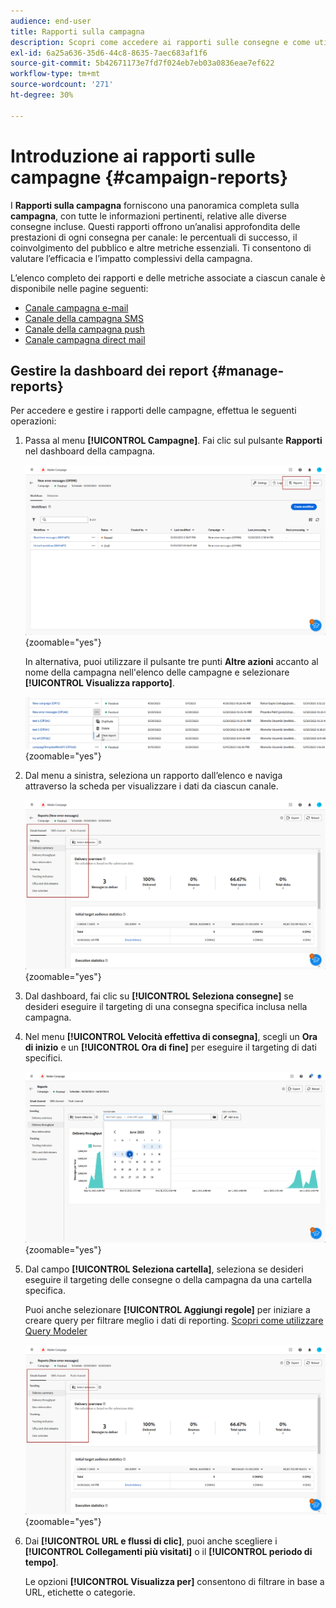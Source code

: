 ```yaml
---
audience: end-user
title: Rapporti sulla campagna
description: Scopri come accedere ai rapporti sulle consegne e come utilizzarli
exl-id: 6a25a636-35d6-44c8-8635-7aec683af1f6
source-git-commit: 5b42671173e7fd7f024eb7eb03a0836eae7ef622
workflow-type: tm+mt
source-wordcount: '271'
ht-degree: 30%

---
```


# Introduzione ai rapporti sulle campagne {#campaign-reports}

I **Rapporti sulla campagna** forniscono una panoramica completa sulla **campagna**, con tutte le informazioni pertinenti, relative alle diverse consegne incluse. Questi rapporti offrono un’analisi approfondita delle prestazioni di ogni consegna per canale: le percentuali di successo, il coinvolgimento del pubblico e altre metriche essenziali. Ti consentono di valutare l’efficacia e l’impatto complessivi della campagna.

L’elenco completo dei rapporti e delle metriche associate a ciascun canale è disponibile nelle pagine seguenti:

* [Canale campagna e-mail](campaign-reports-email.md)
* [Canale della campagna SMS](campaign-reports-sms.md)
* [Canale della campagna push](campaign-reports-push.md)
* [Canale campagna direct mail](campaign-reports-direct-mail.md)

## Gestire la dashboard dei report {#manage-reports}

Per accedere e gestire i rapporti delle campagne, effettua le seguenti operazioni:

1. Passa al menu **[!UICONTROL Campagne]**. Fai clic sul pulsante **Rapporti** nel dashboard della campagna.

   ![](assets/manage_campaign_report_2.png){zoomable="yes"}

   In alternativa, puoi utilizzare il pulsante tre punti **Altre azioni** accanto al nome della campagna nell&#39;elenco delle campagne e selezionare **[!UICONTROL Visualizza rapporto]**.

   ![](assets/manage_campaign_report_1.png){zoomable="yes"}

1. Dal menu a sinistra, seleziona un rapporto dall’elenco e naviga attraverso la scheda per visualizzare i dati da ciascun canale.

   ![](assets/manage_campaign_report_4.png){zoomable="yes"}

1. Dal dashboard, fai clic su **[!UICONTROL Seleziona consegne]** se desideri eseguire il targeting di una consegna specifica inclusa nella campagna.

1. Nel menu **[!UICONTROL Velocità effettiva di consegna]**, scegli un **Ora di inizio** e un **[!UICONTROL Ora di fine]** per eseguire il targeting di dati specifici.

   ![](assets/manage_campaign_report_3.png){zoomable="yes"}

1. Dal campo **[!UICONTROL Seleziona cartella]**, seleziona se desideri eseguire il targeting delle consegne o della campagna da una cartella specifica.

   Puoi anche selezionare **[!UICONTROL Aggiungi regole]** per iniziare a creare query per filtrare meglio i dati di reporting. [Scopri come utilizzare Query Modeler](../query/query-modeler-overview.md)

   ![](assets/manage_campaign_report_4.png){zoomable="yes"}

1. Dai **[!UICONTROL URL e flussi di clic]**, puoi anche scegliere i **[!UICONTROL Collegamenti più visitati]** o il **[!UICONTROL periodo di tempo]**.

   Le opzioni **[!UICONTROL Visualizza per]** consentono di filtrare in base a URL, etichette o categorie.
